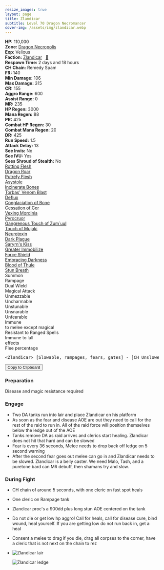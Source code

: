 ```yaml
---
resize_images: true
layout: page
title: Zlandicar
subtitle: Level 70 Dragon Necromancer
cover-img: /assets/img/zlandicar.webp
---
```


<div class="info-section">
<div class="info-item"><strong>HP:</strong> 110,000</div>
<div class="info-item"><strong>Zone:</strong> <a href="https://www.pqdi.cc/zone/123" target="_blank">Dragon Necropolis</a></div>
<div class="info-item"><strong>Exp:</strong> Velious</div>
<div class="info-item"><strong>Faction:</strong> <a href="https://www.pqdi.cc/faction/464" target="_blank">Zlandicar</a>&nbsp;&nbsp;&nbsp;<a href="https://www.pqdi.cc/npc/123115" target="_blank" title="View NPC on PQDI">🔗</a></div>
</div>

<div class="info-lockout">
<div class="info-lockoutitem"><strong>Respawn Time:</strong> 2 days and 18 hours</div>
<div class="info-lockoutitem"><strong>CH Chain:</strong> Remedy Spam</div>
</div>

<div class="stats-grid">
<div class="stats-row">
<div class="stats-cell"><strong>FR:</strong> 140</div>
<div class="stats-cell"><strong>Min Damage:</strong> 106</div>
<div class="stats-cell"><strong>Max Damage:</strong> 315</div>
</div>
<div class="stats-row">
<div class="stats-cell"><strong>CR:</strong> 155</div>
<div class="stats-cell"><strong>Aggro Range:</strong> 600</div>
<div class="stats-cell"><strong>Assist Range:</strong> 0</div>
</div>
<div class="stats-row">
<div class="stats-cell"><strong>MR:</strong> 235</div>
<div class="stats-cell"><strong>HP Regen:</strong> 3000</div>
<div class="stats-cell"><strong>Mana Regen:</strong> 88</div>
</div>
<div class="stats-row">
<div class="stats-cell"><strong>PR:</strong> 425</div>
<div class="stats-cell"><strong>Combat HP Regen:</strong> 30</div>
<div class="stats-cell"><strong>Combat Mana Regen:</strong> 20</div>
</div>
<div class="stats-row">
<div class="stats-cell"><strong>DR:</strong> 425</div>
<div class="stats-cell"><strong>Run Speed:</strong> 1.5</div>
<div class="stats-cell"><strong>Attack Delay:</strong> 13</div>
</div>
<div class="stats-row">
<div class="stats-cell"><strong>See Invis:</strong> No</div>
<div class="stats-cell"><strong>See IVU:</strong> Yes</div>
<div class="stats-cell"><strong>Sees Shroud of Stealth:</strong> No</div>
</div>
</div>

<div class="spell-grid">
<div class="spell-cell"><a href="https://www.pqdi.cc/spell/897" target="_blank">Rotting Flesh</a></div>
<div class="spell-cell"><a href="https://www.pqdi.cc/spell/981" target="_blank">Dragon Roar</a></div>
<div class="spell-cell"><a href="https://www.pqdi.cc/spell/1956" target="_blank">Putrefy Flesh</a></div>
<div class="spell-cell"><a href="https://www.pqdi.cc/spell/1508" target="_blank">Asystole</a></div>
<div class="spell-cell"><a href="https://www.pqdi.cc/spell/2014" target="_blank">Incinerate Bones</a></div>
<div class="spell-cell"><a href="https://www.pqdi.cc/spell/3572" target="_blank">Torbas' Venom Blast</a></div>
<div class="spell-cell"><a href="https://www.pqdi.cc/spell/1613" target="_blank">Deflux</a></div>
<div class="spell-cell"><a href="https://www.pqdi.cc/spell/2015" target="_blank">Conglaciation of Bone</a></div>
<div class="spell-cell"><a href="https://www.pqdi.cc/spell/1615" target="_blank">Cessation of Cor</a></div>
<div class="spell-cell"><a href="https://www.pqdi.cc/spell/1616" target="_blank">Vexing Mordinia</a></div>
<div class="spell-cell"><a href="https://www.pqdi.cc/spell/1617" target="_blank">Pyrocruor</a></div>
<div class="spell-cell"><a href="https://www.pqdi.cc/spell/1393" target="_blank">Gangrenous Touch of Zum`uul</a></div>
<div class="spell-cell"><a href="https://www.pqdi.cc/spell/3032" target="_blank">Touch of Mujaki</a></div>
<div class="spell-cell"><a href="https://www.pqdi.cc/spell/3035" target="_blank">Neurotoxin</a></div>
<div class="spell-cell"><a href="https://www.pqdi.cc/spell/3315" target="_blank">Dark Plague</a></div>
<div class="spell-cell"><a href="https://www.pqdi.cc/spell/3306" target="_blank">Saryrn's Kiss</a></div>
<div class="spell-cell"><a href="https://www.pqdi.cc/spell/3195" target="_blank">Greater Immobilize</a></div>
<div class="spell-cell"><a href="https://www.pqdi.cc/spell/3301" target="_blank">Force Shield</a></div>
<div class="spell-cell"><a href="https://www.pqdi.cc/spell/3309" target="_blank">Embracing Darkness</a></div>
<div class="spell-cell"><a href="https://www.pqdi.cc/spell/3303" target="_blank">Blood of Thule</a></div>
<div class="spell-cell"><a href="https://www.pqdi.cc/spell/837" target="_blank">Stun Breath</a></div>
</div>

<div class="ability-grid">
<div class="ability-cell">Summon</div>
<div class="ability-cell">Rampage</div>
<div class="ability-cell">Dual Wield</div>
<div class="ability-cell">Magical Attack</div>
<div class="ability-cell">Unmezzable</div>
<div class="ability-cell">Uncharmable</div>
<div class="ability-cell">Unstunable</div>
<div class="ability-cell">Unsnarable</div>
<div class="ability-cell">Unfearable</div>
<div class="ability-cell">Immune</div>
<div class="ability-cell">to melee except magical</div>
<div class="ability-cell">Resistant to Ranged Spells</div>
<div class="ability-cell">Immune to lull</div>
<div class="ability-cell">effects</div>
<div class="ability-cell">Flee percentage</div>
</div>

<div class="copy-text-container"><pre class="copy-text-content" id="copy-box">&lt;Zlandicar&gt; [Slowable, rampages, fears, gates] - [CH Unslowed: 8s, Slowed: 1 cleric] // Stun Breath (PBAOE, 300 rng, MR, 0 check, 12s CD): 900 dmg + 12s max duration stun // Rotting Flesh (PBAOE, 300 rng, DR, 0 check, 35s CD): 100 dmg + 100 HP/tick DoT (48s duration), cureable // Putrefy Flesh (PBAOE, 300 rng, DR, 0 check, 30s CD): 200 dmg + 100 HP/tick DoT (48s duration), cureable // Dragon Roar (PBAOE, 300 rng, MR, -150 check, 36s CD): 18s max duration fear | **Max MR, wort pot fight! Do not get low HP agro!**</pre><button class="copy-button" onclick="copyText('copy-box')">Copy to Clipboard</button></div>

### Preparation
Disease and magic resistance required
### Engage
 - Two DA tanks run into lair and place Zlandicar on his platform
 - As soon as the fear and disease AOE are out they need to call for the rest of the raid to run in. All of the raid force will position themselves below the ledge out of the AOE
 - Tanks remove DA as raid arrives and clerics start healing. Zlandicar does not hit that hard and can be slowed
 - Fear is every 36 seconds, Melee needs to drop back off ledge on 5 second warning
 - After the second fear goes out melee can go in and Zlandicar needs to be slowed. Zlandicar is a belly caster. We need Malo, Tash, and a puretone bard can MR debuff, then shamans try and slow.
### During Fight
 - CH chain of around 5 seconds, with one cleric on fast spot heals
 - One cleric on Rampage tank
 - Zlandicar proc's a 900dd plus long stun AOE centered on the tank
 - Do not die or get low hp aggro! Call for heals, call for disease cure, bind wound, heal yourself. If you are getting low do not run back in, get a heal
 - Consent a melee to drag if you die, drag all corpses to the corner, have a cleric that is not next on the chain to rez

 - ![Zlandicar lair](https://github.com/user-attachments/assets/1a4dc3be-70ad-464c-8bdc-353fe8a8b194)

   ![Zlandicar ledge](https://github.com/user-attachments/assets/34c6aa89-6b55-4e6f-9687-f7572c2aa874)
